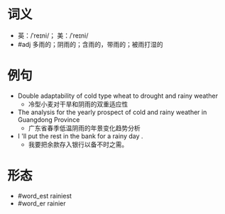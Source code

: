 # 词义
- 英：/ˈreɪni/； 美：/ˈreɪni/
- #adj 多雨的；阴雨的；含雨的，带雨的；被雨打湿的
# 例句
- Double adaptability of cold type wheat to drought and rainy weather
	- 冷型小麦对干旱和阴雨的双重适应性
- The analysis for the yearly prospect of cold and rainy weather in Guangdong Province
	- 广东省春季低温阴雨的年景变化趋势分析
- I 'll put the rest in the bank for a rainy day .
	- 我要把余款存入银行以备不时之需。
# 形态
- #word_est rainiest
- #word_er rainier
